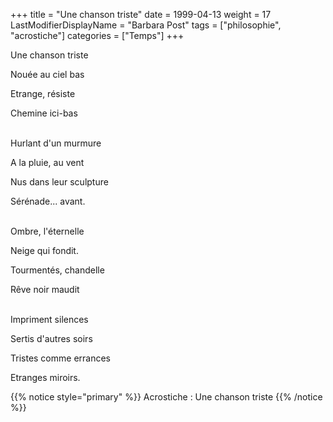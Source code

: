 +++
title = "Une chanson triste"
date = 1999-04-13
weight = 17
LastModifierDisplayName = "Barbara Post"
tags = ["philosophie", "acrostiche"]
categories = ["Temps"]
+++

Une chanson triste

Nouée au ciel bas

Etrange, résiste

Chemine ici-bas

 \
Hurlant d'un murmure

A la pluie, au vent

Nus dans leur sculpture

Sérénade... avant.

 \
Ombre, l'éternelle

Neige qui fondit.

Tourmentés, chandelle

Rêve noir maudit

 \
Impriment silences

Sertis d'autres soirs

Tristes comme errances

Etranges miroirs.

{{% notice style="primary" %}}
Acrostiche : Une chanson triste
{{% /notice %}}

